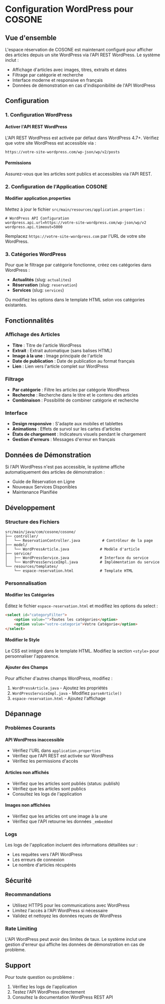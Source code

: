 # Configuration WordPress pour COSONE

## Vue d'ensemble

L'espace réservation de COSONE est maintenant configuré pour afficher des articles depuis un site WordPress via l'API REST WordPress. Le système inclut :

- Affichage d'articles avec images, titres, extraits et dates
- Filtrage par catégorie et recherche
- Interface moderne et responsive en français
- Données de démonstration en cas d'indisponibilité de l'API WordPress

## Configuration

### 1. Configuration WordPress

#### Activer l'API REST WordPress
L'API REST WordPress est activée par défaut dans WordPress 4.7+. Vérifiez que votre site WordPress est accessible via :
```
https://votre-site-wordpress.com/wp-json/wp/v2/posts
```

#### Permissions
Assurez-vous que les articles sont publics et accessibles via l'API REST.

### 2. Configuration de l'Application COSONE

#### Modifier application.properties
Mettez à jour le fichier `src/main/resources/application.properties` :

```properties
# WordPress API Configuration
wordpress.api.url=https://votre-site-wordpress.com/wp-json/wp/v2
wordpress.api.timeout=5000
```

Remplacez `https://votre-site-wordpress.com` par l'URL de votre site WordPress.

### 3. Catégories WordPress

Pour que le filtrage par catégorie fonctionne, créez ces catégories dans WordPress :
- **Actualités** (slug: `actualites`)
- **Réservation** (slug: `reservation`) 
- **Services** (slug: `services`)

Ou modifiez les options dans le template HTML selon vos catégories existantes.

## Fonctionnalités

### Affichage des Articles
- **Titre** : Titre de l'article WordPress
- **Extrait** : Extrait automatique (sans balises HTML)
- **Image à la une** : Image principale de l'article
- **Date de publication** : Date de publication au format français
- **Lien** : Lien vers l'article complet sur WordPress

### Filtrage
- **Par catégorie** : Filtre les articles par catégorie WordPress
- **Recherche** : Recherche dans le titre et le contenu des articles
- **Combinaison** : Possibilité de combiner catégorie et recherche

### Interface
- **Design responsive** : S'adapte aux mobiles et tablettes
- **Animations** : Effets de survol sur les cartes d'articles
- **États de chargement** : Indicateurs visuels pendant le chargement
- **Gestion d'erreurs** : Messages d'erreur en français

## Données de Démonstration

Si l'API WordPress n'est pas accessible, le système affiche automatiquement des articles de démonstration :
- Guide de Réservation en Ligne
- Nouveaux Services Disponibles  
- Maintenance Planifiée

## Développement

### Structure des Fichiers
```
src/main/java/com/cosone/cosone/
├── controller/
│   └── ReservationController.java          # Contrôleur de la page
├── model/
│   └── WordPressArticle.java              # Modèle d'article
├── service/
│   ├── WordPressService.java              # Interface du service
│   └── WordPressServiceImpl.java          # Implémentation du service
└── resources/templates/
    └── espace-reservation.html            # Template HTML
```

### Personnalisation

#### Modifier les Catégories
Éditez le fichier `espace-reservation.html` et modifiez les options du select :
```html
<select id="categoryFilter">
    <option value="">Toutes les catégories</option>
    <option value="votre-categorie">Votre Catégorie</option>
</select>
```

#### Modifier le Style
Le CSS est intégré dans le template HTML. Modifiez la section `<style>` pour personnaliser l'apparence.

#### Ajouter des Champs
Pour afficher d'autres champs WordPress, modifiez :
1. `WordPressArticle.java` - Ajoutez les propriétés
2. `WordPressServiceImpl.java` - Modifiez `parseArticle()`
3. `espace-reservation.html` - Ajoutez l'affichage

## Dépannage

### Problèmes Courants

#### API WordPress inaccessible
- Vérifiez l'URL dans `application.properties`
- Vérifiez que l'API REST est activée sur WordPress
- Vérifiez les permissions d'accès

#### Articles non affichés
- Vérifiez que les articles sont publiés (status: publish)
- Vérifiez que les articles sont publics
- Consultez les logs de l'application

#### Images non affichées
- Vérifiez que les articles ont une image à la une
- Vérifiez que l'API retourne les données `_embedded`

### Logs
Les logs de l'application incluent des informations détaillées sur :
- Les requêtes vers l'API WordPress
- Les erreurs de connexion
- Le nombre d'articles récupérés

## Sécurité

### Recommandations
- Utilisez HTTPS pour les communications avec WordPress
- Limitez l'accès à l'API WordPress si nécessaire
- Validez et nettoyez les données reçues de WordPress

### Rate Limiting
L'API WordPress peut avoir des limites de taux. Le système inclut une gestion d'erreur qui affiche les données de démonstration en cas de problème.

## Support

Pour toute question ou problème :
1. Vérifiez les logs de l'application
2. Testez l'API WordPress directement
3. Consultez la documentation WordPress REST API 